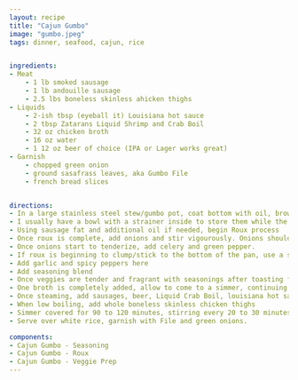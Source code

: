 ```yaml
---
layout: recipe
title: "Cajun Gumbo"
image: "gumbo.jpeg"
tags: dinner, seafood, cajun, rice


ingredients:
- Meat
    - 1 lb smoked sausage
    - 1 lb andouille sausage
    - 2.5 lbs boneless skinless ahicken thighs
- Liquids
    - 2-ish tbsp (eyeball it) Louisiana hot sauce
    - 2 tbsp Zatarans Liquid Shrimp and Crab Boil
    - 32 oz chicken broth
    - 16 oz water
    - 1 12 oz beer of choice (IPA or Lager works great)
- Garnish
    - chopped green onion
    - ground sasafrass leaves, aka Gumbo File
    - french bread slices


directions:
- In a large stainless steel stew/gumbo pot, coat bottom with oil, brown sausages in batches, and set aside. Season with Tonys as you go. 
- I usually have a bowl with a strainer inside to store them while the rest are cooking
- Using sausage fat and additional oil if needed, begin Roux process
- Once roux is complete, add onions and stir vigourously. Onions should be room temp so as to not clump roux.
- Once onions start to tenderize, add celery and green pepper.
- If roux is beginning to clump/stick to the bottom of the pan, use a splash of chicken broth (room temp) and stir vigourously to incorporate
- Add garlic and spicy peppers here
- Add seasoning blend
- Once veggies are tender and fragrant with seasonings after toasting for a bit, slowly begin streaming in chicken broth while stirring vigourously
- One broth is completely added, allow to come to a simmer, continuing to stir.
- Once steaming, add sausages, beer, Liquid Crab Boil, louisiana hot sauce
- When low boiling, add whole boneless skinless chicken thighs
- Simmer covered for 90 to 120 minutes, stirring every 20 to 30 minutes, keeping at a low boil (med-low heat, towards the lower side. slightly burbling)
- Serve over white rice, garnish with File and green onions.

components:
- Cajun Gumbo - Seasoning
- Cajun Gumbo - Roux
- Cajun Gumbo - Veggie Prep
---
```

